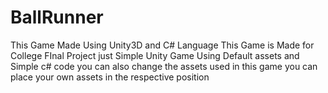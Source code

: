 # BallRunner
This Game Made Using Unity3D and C# Language 
This Game is Made for College FInal Project just Simple Unity Game Using Default assets and Simple c# code
you can also change the assets used in this game you can place your own assets in the respective position
